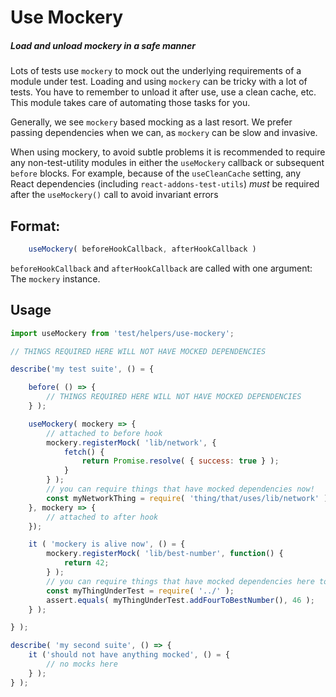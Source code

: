 # Use Mockery

##### Load and unload mockery in a safe manner

Lots of tests use `mockery` to mock out the underlying requirements of a module under test. Loading and using `mockery` can be tricky with a lot of tests. You have to remember to unload it after use, use a clean cache, etc. This module takes care of automating those tasks for you.

Generally, we see `mockery` based mocking as a last resort. We prefer passing dependencies when we can, as `mockery` can be slow and invasive.

When using mockery, to avoid subtle problems it is recommended to require any non-test-utility modules in either the `useMockery` callback or subsequent `before` blocks. For example, because of the `useCleanCache` setting, any React dependencies (including `react-addons-test-utils`) _must_ be required after the `useMockery()` call to avoid invariant errors

## Format:
```js
	useMockery( beforeHookCallback, afterHookCallback )
```
`beforeHookCallback` and `afterHookCallback` are called with one argument: The `mockery` instance.

## Usage

```js
import useMockery from 'test/helpers/use-mockery';

// THINGS REQUIRED HERE WILL NOT HAVE MOCKED DEPENDENCIES

describe('my test suite', () = {

	before( () => {
		// THINGS REQUIRED HERE WILL NOT HAVE MOCKED DEPENDENCIES
	} );

	useMockery( mockery => {
		// attached to before hook
		mockery.registerMock( 'lib/network', {
			fetch() {
				return Promise.resolve( { success: true } );
			}
		} );
		// you can require things that have mocked dependencies now!
		const myNetworkThing = require( 'thing/that/uses/lib/network' );
	}, mockery => {
		// attached to after hook
	});

	it ( 'mockery is alive now', () = {
		mockery.registerMock( 'lib/best-number', function() {
			return 42;
		} );
		// you can require things that have mocked dependencies here too
		const myThingUnderTest = require( '../' );
		assert.equals( myThingUnderTest.addFourToBestNumber(), 46 );
	} );

} );

describe( 'my second suite', () => {
	it ('should not have anything mocked', () = {
		// no mocks here
	} );
} );
```
